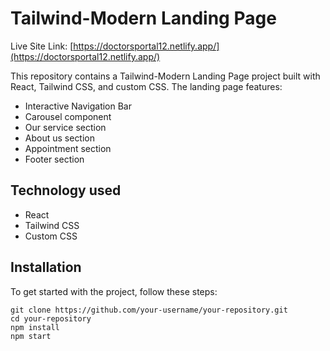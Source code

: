 # Tailwind-Modern Landing Page

Live Site Link: [https://doctorsportal12.netlify.app/](https://doctorsportal12.netlify.app/)

This repository contains a Tailwind-Modern Landing Page project built with React, Tailwind CSS, and custom CSS. The landing page features:

- Interactive Navigation Bar
- Carousel component
- Our service section
- About us section
- Appointment section
- Footer section

## Technology used

- React
- Tailwind CSS
- Custom CSS

## Installation

To get started with the project, follow these steps:

   ```shell
   git clone https://github.com/your-username/your-repository.git
   cd your-repository
   npm install
   npm start
   ```

